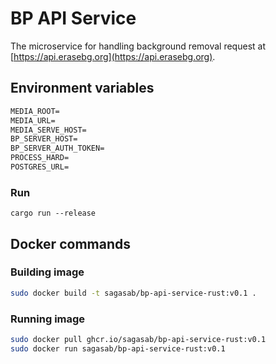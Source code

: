 # BP API Service

The microservice for handling background removal request at [https://api.erasebg.org](https://api.erasebg.org).

## Environment variables

```markdown
MEDIA_ROOT=
MEDIA_URL=
MEDIA_SERVE_HOST=
BP_SERVER_HOST=
BP_SERVER_AUTH_TOKEN=
PROCESS_HARD=
POSTGRES_URL=
```

### Run

```shell
cargo run --release
```

## Docker commands

### Building image
```bash
sudo docker build -t sagasab/bp-api-service-rust:v0.1 .
```

### Running image
```bash
sudo docker pull ghcr.io/sagasab/bp-api-service-rust:v0.1
sudo docker run sagasab/bp-api-service-rust:v0.1
```

